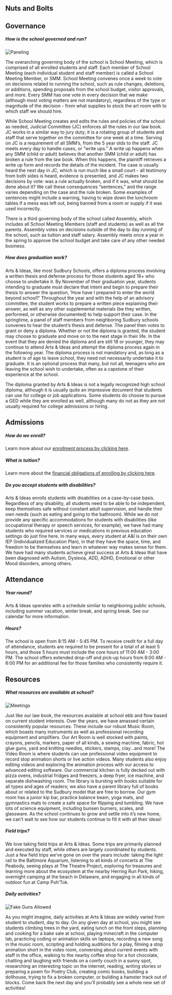 Nuts and Bolts
---


## Governance

##### How is the school governed and run?

![Paneling](img/whiteboard.jpg)

The overarching governing body of the school is School Meeting, which is
comprised of all enrolled students and staff. Each member of School Meeting
(each individual student and staff member) is called a School Meeting Member,
or SMM. School Meeting convenes once a week to vote on decisions related to
running the school, such as rule changes, deletions, or additions, spending
proposals from the school budget, visitor approvals, and more. Every SMM has
one vote in every decision that we make (although most voting matters are not
mandatory), regardless of the type or magnitude of the decision - from what
supplies to stock the art room with to which staff we should hire. 

While School Meeting creates and edits the rules and policies of the school as
needed, Judicial Committee (JC) enforces all the rules in our law book. JC
works in a similar way to jury duty; it is a rotating group of students and
staff that serve together on the committee for one week at a time. Serving on
JC is a requirement of all SMM’s, from the 5 year olds to the staff. JC meets
every day to handle cases, or “write ups.” A write up happens when any SMM
(child or adult) believes that another SMM (child or adult) has broken a rule
from the law book. When this happens, the plaintiff retrieves a write up form
and records the details of the incident. The case is usually heard the next
day in JC, which is run much like a small court - all testimony from both
sides is heard, evidence is presented, and JC makes two decisions by vote: was
a rule actually broken, and if it was, what should be done about it? We call
these consequences “sentences,” and the range varies depending on the case and
the rule broken. Some examples of sentences might include a warning, having to
wipe down the lunchroom tables if a mess was left out, being banned from a
room or supply if it was used incorrectly.

There is a third governing body of the school called Assembly, which includes
all School Meeting Members (staff and students) as well as all the parents.
Assembly votes on decisions outside of the day to day running of the school,
such as tuition and staff salary. Assembly meets once a year in the spring to
approve the school budget and take care of any other needed business. 

##### How does graduation work? 

Arts & Ideas, like most Sudbury Schools, offers a diploma process involving a
written thesis and defense process for those students aged 16+ who choose to
undertake it. By November of their graduation year, students intending to
graduate must declare that intent and begin to prepare their thesis to answer
the question, ‘How have I prepared to enter the world beyond school?’
Throughout the year and with the help of an advisory committee, the student
works to prepare a written piece explaining their answer, as well as any other
supplemental materials (be they written, performed, or otherwise documented)
to help support their case. In the springtime, a panel of staff members from
neighboring Sudbury schools convenes to hear the student’s thesis and defense.
The panel then votes to grant or deny a diploma. Whether or not the diploma is
granted, the student may choose to graduate and move on to the next stage in
their life. In the event that they are denied the diploma and are still 18 or
younger, they may continue to attend Arts & Ideas and attempt the diploma
process again in the following year. The diploma process is not mandatory and,
as long as a student is of age to leave school, they need not necessarily
undertake it to graduate. It is an optional process that many, but not all,
teenagers who are leaving the school wish to undertake, often as a capstone of
their experience at the school.

The diploma granted by Arts & Ideas is not a legally recognized high school
diploma, although it is usually quite an impressive document that students can
use for college or job applications. Some students do choose to pursue a GED
while they are enrolled as well, although many do not as they are not usually
required for college admissions or hiring. 

## Admissions

##### How do we enroll?

Learn more about our [enrollment process by clicking
here](how-do-we-enroll.html). 

##### What is tuition?

Learn more about the [financial obligations of enrolling by clicking
here](how-much-does-it-cost.html). 

##### Do you accept students with disabilities?

Arts & Ideas enrolls students with disabilities on a case-by-case basis.
Regardless of any disability, all students need to be able to be independent,
keep themselves safe without constant adult supervision, and handle their own
needs (such as eating and going to the bathroom). While we do not provide any
specific accommodations for students with disabilities (like occupational
therapy or speech services, for example), we have had many students who
required services or medications in previous education settings do just fine
here. In many ways, every student at A&I is on their own IEP (Individualized
Education Plan), in that they have the space, time, and freedom to be
themselves and learn in whatever way makes sense for them. We have had many
students achieve great success at Arts & Ideas that have been diagnosed with
Autism, Dyslexia, ADD, ADHD, Emotional or other Mood disorders, among others. 


## Attendance

##### Year round?

Arts & Ideas operates with a schedule similar to neighboring public schools,
including summer vacation, winter break, and spring break. See our calendar
for more information. 

##### Hours?

The school is open from 8:15 AM - 5:45 PM. To receive credit for a full day of
attendance, students are required to be present for a total of at least 5
hours, and those 5 hours must include the core hours of 11:00 AM - 3:00 PM.
The school offers extended drop-off and pick-up hours from 8:00 AM - 6:00 PM
for an additional fee for those families who consistently require it.


## Resources


##### What resources are available at school?

![Meetings](img/meetings.jpg)

Just like our law book, the resources available at school ebb and flow based
on current student interests. Over the years, we have amassed certain
consistently popular resources. These include our robust Music Room, which
boasts many instruments as well as professional recording equipment and
amplifiers. Our Art Room is well stocked with paints, crayons, pencils,
markers, paper of all kinds, a sewing machine, fabric, hot glue guns, yard and
knitting needles, stickers, stamps, clay...and more! The Video Room is where
students can use professional video equipment to record stop animation shorts
or live action videos. Many students also enjoy editing videos and exploring
the animation process with our access to advanced editing software. Our
commercial kitchen is fully decked out with pizza ovens, industrial fridges
and freezers, a deep fryer, ice machine, and separate dishwashing room. The
library is bursting with books suitable for all types and ages of readers; we
also have a parent library full of books about or related to the Sudbury model
that are free to borrow. Our gym room has a junior kip bar, practice balance
beam, yoga mats, and gymnastics mats to create a safe space for flipping and
tumbling. We have lots of science equipment, including bunsen burners, scales,
and glassware. As the school continues to grow and settle into it’s new home,
we can’t wait to see how our students continue to fill it with all their
ideas! 

##### Field trips?

We love taking field trips at Arts & Ideas. Some trips are primarily planned
and executed by staff, while others are largely coordinated by students. Just
a few field trips we’ve gone on over the years include: taking the light rail
to the Baltimore Aquarium, listening to all kinds of concerts at The Peabody,
seeing plays at The Theatre Project, exploring for treasures and learning more
about the ecosystem at the nearby Herring Run Park, hiking, overnight camping
at the beach in Delaware, and engaging in all kinds of outdoor fun at Camp
Puh’Tok. 

##### Daily activities?

![Fake Guns Allowed](img/gunning.jpg)

As you might imagine, daily activities at Arts & Ideas are widely varied from
student to student, day to day. On any given day at school, you might see
students climbing trees in the yard, eating lunch on the front steps, planning
and cooking for a bake sale at school, playing minecraft in the computer lab,
practicing coding or animation skills on laptops, recording a new song in the
music room, scripting and holding auditions for a play, filming a stop
animation short in the video room, conversing about current events with staff
in the office, walking to the nearby coffee shop for a hot chocolate, chatting
and laughing with friends on a comfy couch in a sunny spot, researching an
interesting topic on the internet, reading, writing stories or preparing a
poem for Poetry Club, creating comic books, building a dollhouse, trying to
fix a broken computer, or building a hamster track out of blocks. Come back
the next day and you’ll probably see a whole new set of activities!



